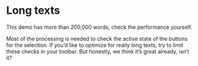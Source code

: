 # Long texts

This demo has more than 200,000 words, check the performance yourself.

Most of the processing is needed to check the active state of the buttons for the selection. If you’d like to optimize for really long texts, try to limit these checks in your toolbar. But honestly, we think it’s great already, isn’t it?

<tiptap-demo name="Examples/Book"></tiptap-demo>
